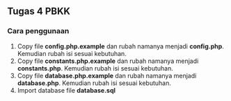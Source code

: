 ## Tugas 4 PBKK 

### Cara penggunaan
1. Copy file **config.php.example** dan rubah namanya menjadi **config.php**. Kemudian rubah isi sesuai kebutuhan.
2. Copy file **constants.php.example** dan rubah namanya menjadi **constants.php**. Kemudian rubah isi sesuai kebutuhan.
3. Copy file **database.php.example** dan rubah namanya menjadi **database.php**. Kemudian rubah isi sesuai kebutuhan.
4. Import database file **database.sql**